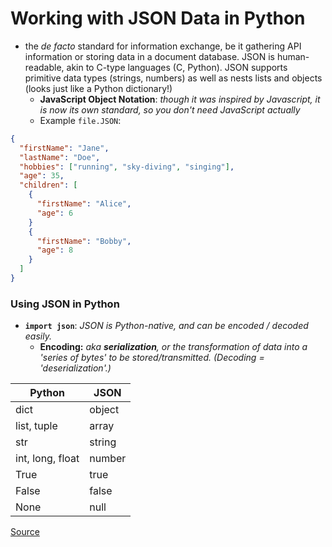 # Working with JSON Data in Python
- the *de facto* standard for information exchange, be it gathering API information or storing data in a document database. JSON is human-readable, akin to C-type languages (C, Python). JSON supports primitive data types (strings, numbers) as well as nests lists and objects (looks just like a Python dictionary!)
  - **JavaScript Object Notation**: *though it was inspired by Javascript, it is now its own standard, so you don't need JavaScript actually*
   - Example ```file.JSON```:
```json
{
  "firstName": "Jane",
  "lastName": "Doe",
  "hobbies": ["running", "sky-diving", "singing"],
  "age": 35,
  "children": [
    {
      "firstName": "Alice",
      "age": 6
    }
    {
      "firstName": "Bobby",
      "age": 8
    }
  ]
}
```

### Using JSON in Python
- **```import json```**: *JSON is Python-native, and can be encoded / decoded easily.*
  - **Encoding:** *aka __serialization__, or the transformation of data into a 'series of bytes' to be stored/transmitted. (Decoding = 'deserialization'.)*
  
Python | JSON
-------|------
dict | object
list, tuple | array
str | string
int, long, float | number
True | true
False | false
None | null



[Source](https://realpython.com/python-json/)
